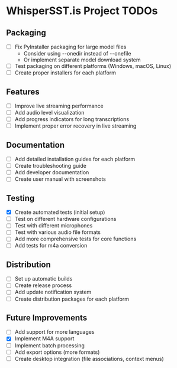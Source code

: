 # WhisperSST.is Project TODOs

## Packaging
- [ ] Fix PyInstaller packaging for large model files
  - Consider using --onedir instead of --onefile
  - Or implement separate model download system
- [ ] Test packaging on different platforms (Windows, macOS, Linux)
- [ ] Create proper installers for each platform

## Features
- [ ] Improve live streaming performance
- [ ] Add audio level visualization
- [ ] Add progress indicators for long transcriptions
- [ ] Implement proper error recovery in live streaming

## Documentation
- [ ] Add detailed installation guides for each platform
- [ ] Create troubleshooting guide
- [ ] Add developer documentation
- [ ] Create user manual with screenshots

## Testing
- [x] Create automated tests (initial setup)
- [ ] Test on different hardware configurations
- [ ] Test with different microphones
- [ ] Test with various audio file formats
- [ ] Add more comprehensive tests for core functions
- [ ] Add tests for m4a conversion

## Distribution
- [ ] Set up automatic builds
- [ ] Create release process
- [ ] Add update notification system
- [ ] Create distribution packages for each platform

## Future Improvements
- [ ] Add support for more languages
- [x] Implement M4A support
- [ ] Implement batch processing
- [ ] Add export options (more formats)
- [ ] Create desktop integration (file associations, context menus)
